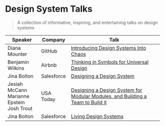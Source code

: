 # Design System Talks

> A collection of informative, inspiring, and entertaining talks on design systems

| Speaker | Company | Talk |
| ------- | ------- | ---- |
| Diana Mounter | GitHub | [Introducing Design Systems Into Chaos](https://www.youtube.com/watch?v=FZSi1bK-BRM) |
| Benjamin Wilkins | Airbnb | [Thinking in Symbols for Universal Design](https://www.youtube.com/watch?v=z5XxgxBz3Fo) |
| Jina Bolton | Salesforce | [Designing a Design System](https://www.youtube.com/watch?v=7hYOLLO2gc4) |
| Jesiah McCann <br> Marianne Epstein <br> Josh Trout | USA Today | [Designing a Design System for Modular Modules, and Building a Team to Build it](https://www.youtube.com/watch?v=WsfK5rccXr4) |
| Jina Bolton | Salesforce | [Living Design Systems](https://www.youtube.com/watch?v=-CRp5Cx7NZw) |
